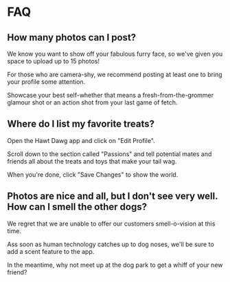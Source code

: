 # FAQ


## How many photos can I post?

We know you want to show off your fabulous furry face, so we've given you space to upload up to 15 photos!

For those who are camera-shy, we recommend posting at least one to bring your profile some attention.

Showcase your best self-whether that means a fresh-from-the-grommer glamour shot or an action shot from your last game of fetch.


## Where do I list my favorite treats?

Open the Hawt Dawg app and click on "Edit Profile".

Scroll down to the section called "Passions" and tell potential mates and friends all about the treats and toys that make your tail wag.

When you're done, click "Save Changes" to show the world.


## Photos are nice and all, but I don't see very well. How can I smell the other dogs?

We regret that we are unable to offer our customers smell-o-vision at this time.

Ass soon as human technology catches up to dog noses, we'll be sure to add a scent feature to the app.

In the meantime, why not meet up at the dog park to get a whiff of your new friend?